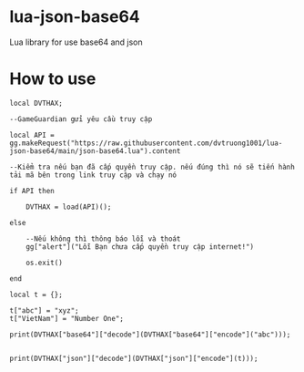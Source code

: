 # lua-json-base64
Lua library for use base64 and json



# How to use

    local DVTHAX;
    
    --GameGuardian gửi yêu cầu truy cập
    
    local API = gg.makeRequest("https://raw.githubusercontent.com/dvtruong1001/lua-json-base64/main/json-base64.lua").content
    
    --Kiểm tra nếu bạn đã cấp quyền truy cập. nếu đúng thì nó sẽ tiến hành tải mã bên trong link truy cập và chạy nó
    
    if API then
    
        DVTHAX = load(API)();
      
    else
    
        --Nếu không thì thông báo lỗi và thoát
        gg["alert"]("Lỗi Bạn chưa cấp quyền truy cập internet!")
      
        os.exit()
      
    end
    
    local t = {};
    
    t["abc"] = "xyz";
    t["VietNam"] = "Number One";
    
    print(DVTHAX["base64"]["decode"](DVTHAX["base64"]["encode"]("abc")));
    
    
    print(DVTHAX["json"]["decode"](DVTHAX["json"]["encode"](t)));
    
